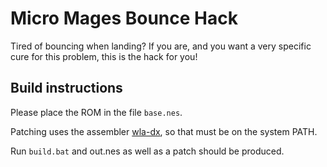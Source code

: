 # Micro Mages Bounce Hack

Tired of bouncing when landing? If you are, and you want a very specific cure for this problem, this is the hack for you!

## Build instructions

Please place the ROM in the file `base.nes`.

Patching uses the assembler [wla-dx](http://www.villehelin.com/wla.html), so that must be on the system PATH.

Run `build.bat` and out.nes as well as a patch should be produced.